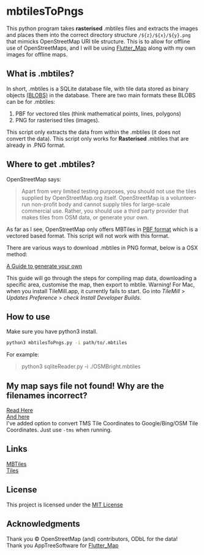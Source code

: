 # mbtilesToPngs

This python program takes __rasterised__ .mbtiles files and extracts the images and places them into the correct directory structure `/${z}/${x}/${y}.png` that mimicks OpenStreetMap URI tile structure. This is to allow for offline use of OpenStreetMaps, and I will be using [Flutter_Map](https://github.com/apptreesoftware/flutter_map) along with my own images for offline maps. <br>

## What is .mbtiles?

In short, .mbtiles is a SQLite database file, with tile data stored as binary objects [(BLOBS)](https://en.wikipedia.org/wiki/Binary_large_object) in the database. There are two main formats these BLOBS can be for .mbtiles:

1. PBF for vectored tiles (think mathematical points, lines, polygons)
2. PNG for rasterised tiles (images).

This script only extracts the data from within the .mbtiles (it does not convert the data). This script only works for **Rasterised** .mbtiles that are already in .PNG format.

## Where to get .mbtiles?

OpenStreetMap says:
> Apart from very limited testing purposes, you should not use the tiles supplied by OpenStreetMap.org itself. OpenStreetMap is a volunteer-run non-profit body and cannot supply tiles for large-scale commercial use. Rather, you should use a third party provider that makes tiles from OSM data, or generate your own.

As far as I see, OpenStreetMap only offers MBTiles in [PBF format](https://docs.safe.com/fme/html/FME_Desktop_Documentation/FME_ReadersWriters/osmpbf/osmpbf.htm) which is a vectored based format. This script will not work with this format.

There are various ways to download .mbtiles in PNG format, below is a OSX method:

[A Guide to generate your own](https://tilemill-project.github.io/tilemill/docs/guides/osm-bright-mac-quickstart/)

This guide will go through the steps for compiling map data, downloading a specific area, customise the map, then export to mbtile. Warning! For Mac, when you install TileMill.app, it currently fails to start. Go into *TileMill* > *Updates Preference* > *check Install Developer Builds*.<br>

## How to use

Make sure you have python3 install.<br>
```bash
python3 mbtilesToPngs.py -i path/to/.mbtiles
```

For example:<br>
> python3 sqliteReader.py -i ./OSMBright.mbtiles

## My map says file not found! Why are the filenames incorrect?

[Read Here](http://www.maptiler.org/google-maps-coordinates-tile-bounds-projection/)<br>
[And here](https://alastaira.wordpress.com/2011/07/06/converting-tms-tile-coordinates-to-googlebingosm-tile-coordinates/)<br>
I've added option to convert TMS Tile Coordinates to Google/Bing/OSM Tile Coordinates. Just use `-tms` when running.

## Links

[MBTiles](https://wiki.openstreetmap.org/wiki/MBTiles)<br>
[Tiles](https://wiki.openstreetmap.org/wiki/Tiles)

## License

This project is licensed under the [MIT License](LICENSE.md)

## Acknowledgments

Thank you © OpenStreetMap (and) contributors, ODbL for the data! <br>
Thank you AppTreeSoftware for [Flutter_Map](https://github.com/apptreesoftware/flutter_map)
